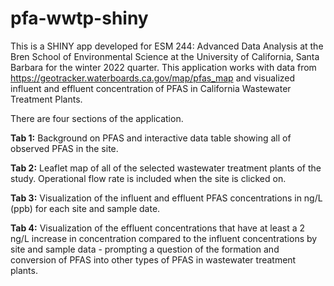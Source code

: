 # pfa-wwtp-shiny

This is a SHINY app developed for ESM 244: Advanced Data Analysis at the Bren School of Environmental Science at the University of California, Santa Barbara for the winter 2022 quarter. This application works with data from https://geotracker.waterboards.ca.gov/map/pfas_map and visualized influent and effluent concentration of PFAS in California Wastewater Treatment Plants. 

There are four sections of the application.

**Tab 1:** Background on PFAS and interactive data table showing all of observed PFAS in the site.

**Tab 2:** Leaflet map of all of the selected wastewater treatment plants of the study. Operational flow rate is included when the site is clicked on.

**Tab 3:** Visualization of the influent and effluent PFAS concentrations in ng/L (ppb) for each site and sample date.

**Tab 4:** Visualization of the effluent concentrations that have at least a 2 ng/L increase in concentration compared to the influent concentrations by site and sample data - prompting  a question of the formation and conversion of PFAS into other types of PFAS in wastewater treatment plants.
